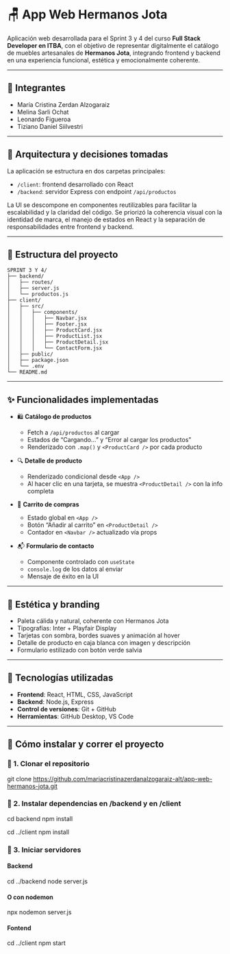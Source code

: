 # 🪑 App Web Hermanos Jota

Aplicación web desarrollada para el Sprint 3 y 4 del curso **Full Stack Developer en ITBA**, con el objetivo de representar digitalmente el catálogo de muebles artesanales de **Hermanos Jota**, integrando frontend y backend en una experiencia funcional, estética y emocionalmente coherente.

---

## 👥 Integrantes

- María Cristina Zerdan Alzogaraiz
- Melina Sarli Ochat 
- Leonardo Figueroa
- Tiziano Daniel Siilvestri
  

---

## 🧩 Arquitectura y decisiones tomadas

La aplicación se estructura en dos carpetas principales:

- `/client`: frontend desarrollado con React
- `/backend`: servidor Express con endpoint `/api/productos`

La UI se descompone en componentes reutilizables para facilitar la escalabilidad y la claridad del código. Se priorizó la coherencia visual con la identidad de marca, el manejo de estados en React y la separación de responsabilidades entre frontend y backend.

---

## 📁 Estructura del proyecto

```
SPRINT 3 Y 4/
├── backend/
│   ├── routes/
│   ├── server.js
│   └── productos.js
├── client/
│   ├── src/
│   │   ├── components/
│   │   │   ├── Navbar.jsx
│   │   │   ├── Footer.jsx
│   │   │   ├── ProductCard.jsx
│   │   │   ├── ProductList.jsx
│   │   │   ├── ProductDetail.jsx
│   │   │   └── ContactForm.jsx
│   ├── public/
│   ├── package.json
│   └── .env
└── README.md
```
---

## ✨ Funcionalidades implementadas

- 🛍️ **Catálogo de productos**  
  - Fetch a `/api/productos` al cargar  
  - Estados de “Cargando…” y “Error al cargar los productos”  
  - Renderizado con `.map()` y `<ProductCard />` por cada producto

- 🔍 **Detalle de producto**  
  - Renderizado condicional desde `<App />`  
  - Al hacer clic en una tarjeta, se muestra `<ProductDetail />` con la info completa

- 🛒 **Carrito de compras**  
  - Estado global en `<App />`  
  - Botón “Añadir al carrito” en `<ProductDetail />`  
  - Contador en `<Navbar />` actualizado vía props

- 📬 **Formulario de contacto**  
  - Componente controlado con `useState`  
  - `console.log` de los datos al enviar  
  - Mensaje de éxito en la UI

---

## 🎨 Estética y branding

- Paleta cálida y natural, coherente con Hermanos Jota
- Tipografías: Inter + Playfair Display
- Tarjetas con sombra, bordes suaves y animación al hover
- Detalle de producto en caja blanca con imagen y descripción
- Formulario estilizado con botón verde salvia

---

## 🧠 Tecnologías utilizadas

- **Frontend**: React, HTML, CSS, JavaScript
- **Backend**: Node.js, Express
- **Control de versiones**: Git + GitHub
- **Herramientas**: GitHub Desktop, VS Code

---

## 🚀 Cómo instalar y correr el proyecto


### 🔹 1. Clonar el repositorio


git clone https://github.com/mariacristinazerdanalzogaraiz-alt/app-web-hermanos-jota.git

### 🔹 2. Instalar dependencias en /backend y en /client


cd backend
npm install

cd ../client
npm install

### 🔹 3. Iniciar servidores

#### Backend

cd ../backend
node server.js

#### O con nodemon

npx nodemon server.js

#### Fontend 

cd ../client
npm start
```bash

